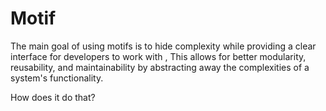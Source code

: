 # Motif
The main goal of using motifs is to hide complexity while providing a clear interface for developers to work with , This allows for better modularity, reusability, and maintainability by abstracting away the complexities of a system's functionality.

How does it do that? 

